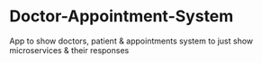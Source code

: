 # Doctor-Appointment-System
App to show doctors, patient &amp; appointments system to just show microservices &amp; their responses
